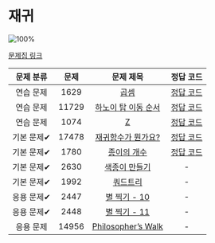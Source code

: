 # 재귀

![100%](https://progress-bar.dev/5/?scale=10&title=progress&width=500&color=babaca&suffix=/10)

[문제집 링크](https://www.acmicpc.net/workbook/view/7314)

| 문제 분류 | 문제 | 문제 제목 | 정답 코드 |
| :--: | :--: | :--: | :--: |
| 연습 문제 | 1629 | [곱셈](https://www.acmicpc.net/problem/1629) | [정답 코드](../0x0B/solutions/1629.py) |
| 연습 문제 | 11729 | [하노이 탑 이동 순서](https://www.acmicpc.net/problem/11729) | [정답 코드](../0x0B/solutions/11729.py) |
| 연습 문제 | 1074 | [Z](https://www.acmicpc.net/problem/1074) | [정답 코드](../0x0B/solutions/1074.py) |
| 기본 문제✔ | 17478 | [재귀함수가 뭔가요?](https://www.acmicpc.net/problem/17478) | [정답 코드](../0x0B/solutions/17478.py) |
| 기본 문제✔ | 1780 | [종이의 개수](https://www.acmicpc.net/problem/1780) | [정답 코드](../0x0B/solutions/1780.py) |
| 기본 문제✔ | 2630 | [색종이 만들기](https://www.acmicpc.net/problem/2630) | - |
| 기본 문제✔ | 1992 | [쿼드트리](https://www.acmicpc.net/problem/1992) | - |
| 응용 문제✔ | 2447 | [별 찍기 - 10](https://www.acmicpc.net/problem/2447) | - |
| 응용 문제✔ | 2448 | [별 찍기 - 11](https://www.acmicpc.net/problem/2448) | - |
| 응용 문제 | 14956 | [Philosopher’s Walk](https://www.acmicpc.net/problem/14956) | - |
